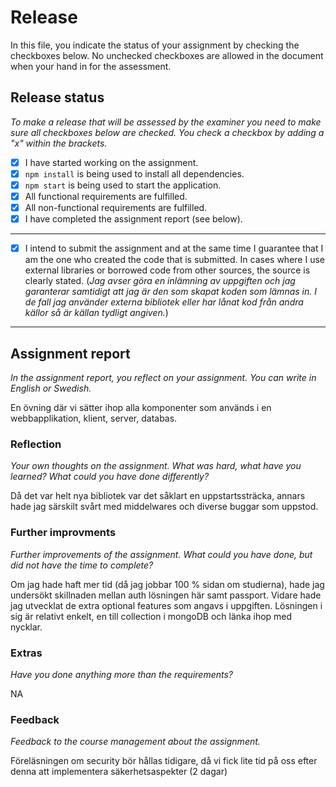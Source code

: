 # Release

In this file, you indicate the status of your assignment by checking the checkboxes below. No unchecked checkboxes are allowed in the document when your hand in for the assessment.

## Release status

_To make a release that will be assessed by the examiner you need to make sure all checkboxes below are checked. You check a checkbox by adding a "x" within the brackets._

- [x] I have started working on the assignment.
- [x] `npm install` is being used to install all dependencies.
- [x] `npm start` is being used to start the application.
- [x] All functional requirements are fulfilled.
- [x] All non-functional requirements are fulfilled.
- [x] I have completed the assignment report (see below).

---

- [x] I intend to submit the assignment and at the same time I guarantee that I am the one who created the code that is submitted. In cases where I use external libraries or borrowed code from other sources, the source is clearly stated.
(_Jag avser göra en inlämning av uppgiften och jag garanterar samtidigt att jag är den som skapat koden som lämnas in. I de fall jag använder externa bibliotek eller har lånat kod från andra källor så är källan tydligt angiven._)

---

## Assignment report

_In the assignment report, you reflect on your assignment. You can write in English or Swedish._

En övning där vi sätter ihop alla komponenter som används i en webbapplikation, klient, server, databas.

### Reflection

_Your own thoughts on the assignment. What was hard, what have you learned? What could you have done differently?_

Då det var helt nya bibliotek var det såklart en uppstartssträcka, annars hade jag särskilt svårt med middelwares och diverse buggar som uppstod.

### Further improvments

_Further improvements of the assignment. What could you have done, but did not have the time to complete?_

Om jag hade haft mer tid (då jag jobbar 100 % sidan om studierna), hade jag undersökt skillnaden mellan auth lösningen här samt passport. Vidare hade jag utvecklat de extra optional features som angavs i uppgiften.
Lösningen i sig är relativt enkelt, en till collection i mongoDB och länka ihop med nycklar.

### Extras

_Have you done anything more than the requirements?_

NA

### Feedback

_Feedback to the course management about the assignment._

Föreläsningen om security bör hållas tidigare, då vi fick lite tid på oss efter denna att implementera säkerhetsaspekter (2 dagar)